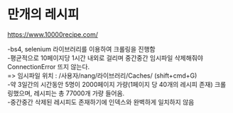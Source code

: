 # 만개의 레시피
https://www.10000recipe.com/

-bs4, selenium 라이브러리를 이용하여 크롤링을 진행함<br>
-평균적으로 10페이지당 1시간 내외로 걸리며 중간중간 임시파일 삭제해줘야 ConnectionError 뜨지 않는다.<br>
=> 임시파일 위치 : /사용자/nang/라이브러리/Caches/ (shift+cmd+G) <br>
-약 3일간의 시간동안 5명이 2000페이지 가량(1페이지 당 40개의 레시피 존재) 크롤링했으며, 레시피는 총 77000개 가량 들어옴. <br>
-중간중간 삭제된 레시피도 존재하기에 인덱스와 완벽하게 일치하지 않음
